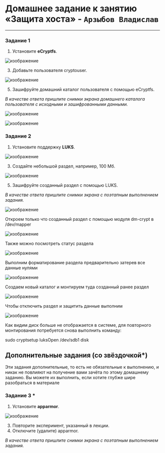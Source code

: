 # Домашнее задание к занятию  «Защита хоста» - `Арзыбов Владислав`


------

### Задание 1

1. Установите **eCryptfs**.

![изображение](https://github.com/user-attachments/assets/207d62bd-a153-442b-ab42-80a5c0cbca8e)
   
3. Добавьте пользователя cryptouser.

![изображение](https://github.com/user-attachments/assets/009c6862-16c3-403c-a529-b35f600c1f70)

5. Зашифруйте домашний каталог пользователя с помощью eCryptfs.

*В качестве ответа  пришлите снимки экрана домашнего каталога пользователя с исходными и зашифрованными данными.*  

![изображение](https://github.com/user-attachments/assets/d875e4e1-6115-490b-9ece-a6fe297ce749)

![изображение](https://github.com/user-attachments/assets/05074789-213a-4ee2-9645-ed18b84a368b)



### Задание 2

1. Установите поддержку **LUKS**.

![изображение](https://github.com/user-attachments/assets/b2f1a859-23fd-45c2-bce5-eff346dbb86b)

3. Создайте небольшой раздел, например, 100 Мб.

![изображение](https://github.com/user-attachments/assets/f9100820-0334-4e74-8d15-fe53e9fcdbc7)
   
5. Зашифруйте созданный раздел с помощью LUKS.

*В качестве ответа пришлите снимки экрана с поэтапным выполнением задания.*

![изображение](https://github.com/user-attachments/assets/6f8c04fa-c7a6-467a-86a8-ad39d9a94c49)

Откроем только что созданный раздел с помощью модуля dm-crypt в /dev/mapper

![изображение](https://github.com/user-attachments/assets/3cee3657-2cba-4ccf-8227-0de788599e21)

Также можно посмотреть статус раздела

![изображение](https://github.com/user-attachments/assets/9d2097fc-9db5-4d67-917c-d57188d2fa6d)

Выполним форматирование раздела предварительно затерев все данные нулями 

![изображение](https://github.com/user-attachments/assets/c387729b-4492-4ed3-8bac-7379ab92021e)

Создаем новый каталог и монтируем туда созданный ранее раздел

![изображение](https://github.com/user-attachments/assets/8662287e-a5d7-4e60-b175-81805e0e3d29)

Чтобы отключить раздел и защитить данные выполним

![изображение](https://github.com/user-attachments/assets/d633ce27-7562-4be3-8de7-d4d2a5adcc84)

Как видим диск больше не отображается в системе, для повторного монтирования потребуется снова выполнить команду:

sudo cryptsetup luksOpen /dev/sdb1 disk

## Дополнительные задания (со звёздочкой*)

Эти задания дополнительные, то есть не обязательные к выполнению, и никак не повлияют на получение вами зачёта по этому домашнему заданию. Вы можете их выполнить, если хотите глубже шире разобраться в материале

### Задание 3 *

1. Установите **apparmor**.

![изображение](https://github.com/user-attachments/assets/1a19b478-757a-4e48-b4e3-0cbf25f51cc6)
   
3. Повторите эксперимент, указанный в лекции.
4. Отключите (удалите) apparmor.


*В качестве ответа пришлите снимки экрана с поэтапным выполнением задания.*



